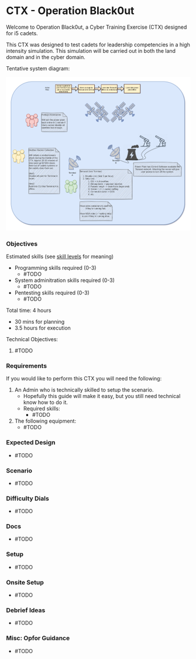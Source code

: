 # CTX - Operation Black0ut

Welcome to Operation Black0ut, a Cyber Training Exercise (CTX) designed for i5 cadets.

This CTX was designed to test cadets for leadership competencies in a high intensity simulation. This simulation will be carried out in both the land domain and in the cyber domain.

Tentative system diagram:

![diagram](Overview.drawio.png)

### Objectives

Estimated skills (see [skill levels](https://github.com/CyberTrainingExercise/Docs/blob/master/ctx_requirements.md) for meaning)
- Programming skills required (0-3)
    - #TODO
- System adminitration skills required (0-3)
    - #TODO
- Pentesting skills required (0-3)
    - #TODO

Total time: 4 hours
 - 30 mins for planning
 - 3.5 hours for execution

Technical Objectives:
1. #TODO

### Requirements

If you would like to perform this CTX you will need the following:

1. An Admin who is technically skilled to setup the scenario.
    - Hopefully this guide will make it easy, but you still need technical know how to do it.
    - Required skills:
        - #TODO
2. The following equipment:
    - #TODO

### Expected Design

- #TODO

### Scenario

- #TODO

### Difficulty Dials

- #TODO

### Docs

- #TODO

### Setup

- #TODO

### Onsite Setup

- #TODO

### Debrief Ideas

- #TODO


### Misc: Opfor Guidance

- #TODO
